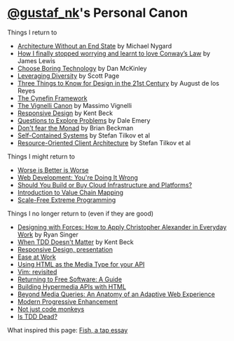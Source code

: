 [@gustaf_nk](http://twitter.com/gustaf_nk)'s Personal Canon
==============
Things I return to

* [Architecture Without an End State](https://vimeo.com/41763228) by Michael Nygard
* [How I finally stopped worrying and learnt to love Conway’s Law](https://www.youtube.com/watch?v=l1tyfb5we7I) by James Lewis
* [Choose Boring Technology](http://mcfunley.com/choose-boring-technology) by Dan McKinley
* [Leveraging Diversity](https://youtu.be/lt9UeknKwZw?t=4m49s) by Scott Page
* [Three Things to Know for Design in the 21st Century](http://www.youtube.com/watch?v=eGkvUl79C6g) by August de los Reyes
* [The Cynefin Framework](https://en.wikipedia.org/wiki/Cynefin_Framework)
* [The Vignelli Canon](http://www.vignelli.com/canon.pdf) by Massimo Vignelli
* [Responsive Design](http://pragprog.com/magazines/2009-09/responsive-design) by Kent Beck
* [Questions to Explore Problems](http://dhemery.com/pdf/questions_to_explore_problems.pdf) by Dale Emery
* [Don't fear the Monad](https://www.youtube.com/watch?v=ZhuHCtR3xq8) by Brian Beckman
* [Self-Contained Systems](http://scs-architecture.org/) by Stefan Tilkov et al
* [Resource-Oriented Client Architecture](http://roca-style.org/) by Stefan Tilkov et al

Things I might return to

* [Worse is Better is Worse](http://dreamsongs.com/Files/worse-is-worse.pdf)
* [Web Development: You're Doing It Wrong](http://www.infoq.com/presentations/web-development-techniques)
* [Should You Build or Buy Cloud Infrastructure and Platforms?](https://www.youtube.com/watch?v=lC8YptCRZck)
* [Introduction to Value Chain Mapping](https://youtu.be/NnFeIt-uaEc?t=4m33s)
* [Scale-Free Extreme Programming](http://www.eecs.yorku.ca/course_archive/2003-04/W/6442/misc/Kent%20Beck%20scale%20free.pdf)

Things I no longer return to (even if they are good)

* [Designing with Forces: How to Apply Christopher Alexander in Everyday Work](https://vimeo.com/10875362) by Ryan Singer
* [When TDD Doesn't Matter](https://www.facebook.com/notes/kent-beck/when-tdd-doesnt-matter/797644973601702) by Kent Beck
* [Responsive Design, presentation](http://www.infoq.com/presentations/responsive-design)
* [Ease at Work](https://www.youtube.com/playlist?list=PLE9763518A2765373)
* [Using HTML as the Media Type for your API](http://codeartisan.blogspot.se/2012/07/using-html-as-media-type-for-your-api.html)
* [Vim: revisited](http://mislav.uniqpath.com/2011/12/vim-revisited/)
* [Returning to Free Software: A Guide](http://words.steveklabnik.com/returning-to-free-software-a-guide)
* [Building Hypermedia APIs with HTML](http://www.infoq.com/presentations/web-api-html)
* [Beyond Media Queries: An Anatomy of an Adaptive Web Experience](https://vimeo.com/55076713)
* [Modern Progressive Enhancement](https://vimeo.com/144768071)
* [Not just code monkeys](https://www.youtube.com/watch?v=4E3xfR6IBII)
* [Is TDD Dead?](https://www.youtube.com/playlist?list=PLJb2p0qX8R_qSRhs14CiwKuDuzERXSU8m)

What inspired this page: [Fish, a tap essay](http://www.robinsloan.com/fish/)
